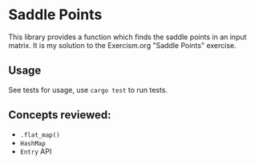 # Saddle Points
This library provides a function which finds the saddle points in an input matrix. It is my solution to the Exercism.org "Saddle Points" exercise.
## Usage
See tests for usage, use `cargo test` to run tests.
## Concepts reviewed:
- `.flat_map()`
- `HashMap`
- `Entry` API